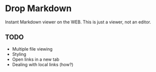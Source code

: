 # Drop Markdown

Instant Markdown viewer on the WEB.
This is just a viewer, not an editor.

## TODO

* Multiple file viewing
* Styling
* Open links in a new tab
* Dealing with local links (how?)
